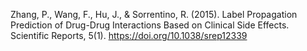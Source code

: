 Zhang, P., Wang, F., Hu, J., & Sorrentino, R. (2015). Label Propagation Prediction of Drug-Drug Interactions Based on Clinical Side Effects. Scientific Reports, 5(1). https://doi.org/10.1038/srep12339
